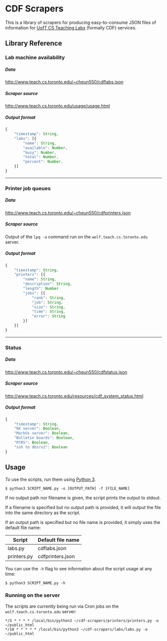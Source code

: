 # CDF Scrapers

This is a library of scrapers for producing easy-to-consume JSON files of
information for [UofT CS Teaching Labs](http://www.teach.cs.toronto.edu/)
(formally CDF) services.


## Library Reference

### Lab machine availability

##### Data
<http://www.teach.cs.toronto.edu/~cheun550/cdflabs.json>

##### Scraper source
<http://www.teach.cs.toronto.edu/usage/usage.html>

##### Output format
```js
{
    "timestamp": String,
    "labs": [{
        "name": String,
        "available": Number,
        "busy": Number,
        "total": Number,
        "percent": Number,
    }]
}
```

------

### Printer job queues

##### Data
<http://www.teach.cs.toronto.edu/~cheun550/cdfprinters.json>

##### Scraper source
Output of the `lpq -a` command run on the `wolf.teach.cs.toronto.edu` server.

##### Output format
```js
{
    "timestamp": String,
    "printers": [{
        "name": String,
        "description": String,
        "length": Number
        "jobs": [{
            "rank": String,
            "job": String,
            "size": String,
            "time": String,
            "error": String
        }]
    }]
}
```

------

### Status

##### Data
<http://www.teach.cs.toronto.edu/~cheun550/cdfstatus.json>

##### Scraper source
<http://www.teach.cs.toronto.edu/resources/cdf_system_status.html>

##### Output format
```js
{
    "timestamp": String,
    "NX server": Boolean,
    "MarkUs server": Boolean,
    "Bulletin boards": Boolean,
    "PCRS": Boolean,
    "ssh to dbsrv1": Boolean
}
```

## Usage

To use the scripts, run them using [Python 3](http://python.org/).

```shell
$ python3 SCRIPT_NAME.py -o [OUTPUT_PATH] -f [FILE_NAME]
```

If no output path nor filename is given, the script prints the output to stdout.

If a filename is specified but no output path is provided, it will output the
file into the same directory as the script.

If an output path is specified but no file name is provided, it simply uses the
default file name:

| Script      | Default file name |
|-------------|-------------------|
| labs.py     | cdflabs.json      |
| printers.py | cdfprinters.json  |

You can use the `-h` flag to see information about the script usage at any time:

```shell
$ python3 SCRIPT_NAME.py -h
```


### Running on the server

The scripts are currently being run via Cron jobs on the `wolf.teach.cs.toronto.edu`
server:

```
*/5 * * * * /local/bin/python3 ~/cdf-scrapers/printers/printers.py -o ~/public_html
*/10 * * * * * /local/bin/python3 ~/cdf-scrapers/labs/labs.py -o ~/public_html
```
